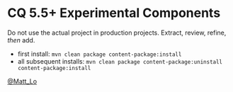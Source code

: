 # CQ 5.5+ Experimental Components
Do not use the actual project in production projects. Extract, review, refine, *then* add.

- first install: `mvn clean package content-package:install`
- all subsequent installs: `mvn clean package content-package:uninstall content-package:install`

[@Matt_Lo](http://stackoverflow.com/users/1146987/matt-lo)
